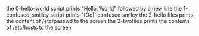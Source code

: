 the 0-hello-world script prints "Hello, World" followed by a new line
the 1-confused_smilley script prints "(Ôo)' confused smiley
the 2-hello files prints the content of /etc/passwd to the screen
the 3-twofiles prints the contents of /etc/hosts to the screen
